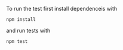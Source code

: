 To run the test first install dependenceis with

```npm install```

and run tests with

```npm test```